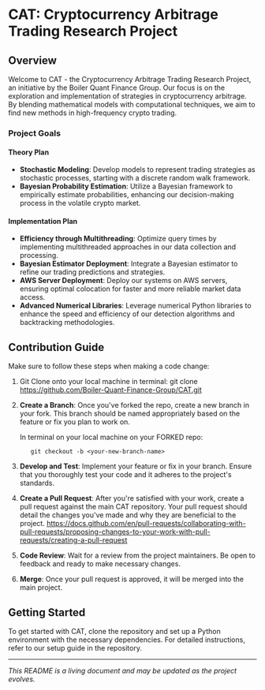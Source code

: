 # CAT: Cryptocurrency Arbitrage Trading Research Project

## Overview

Welcome to CAT - the Cryptocurrency Arbitrage Trading Research Project, an initiative by the Boiler Quant Finance Group. Our focus is on the exploration and implementation of strategies in cryptocurrency arbitrage. By blending mathematical models with computational techniques, we aim to find new methods in high-frequency crypto trading.

### Project Goals

#### Theory Plan
- **Stochastic Modeling**: Develop models to represent trading strategies as stochastic processes, starting with a discrete random walk framework.
- **Bayesian Probability Estimation**: Utilize a Bayesian framework to empirically estimate probabilities, enhancing our decision-making process in the volatile crypto market.

#### Implementation Plan
- **Efficiency through Multithreading**: Optimize query times by implementing multithreaded approaches in our data collection and processing.
- **Bayesian Estimator Deployment**: Integrate a Bayesian estimator to refine our trading predictions and strategies.
- **AWS Server Deployment**: Deploy our systems on AWS servers, ensuring optimal colocation for faster and more reliable market data access.
- **Advanced Numerical Libraries**: Leverage numerical Python libraries to enhance the speed and efficiency of our detection algorithms and backtracking methodologies.

## Contribution Guide

Make sure to follow these steps when making a code change:


1. Git Clone onto your local machine in terminal:
git clone https://github.com/Boiler-Quant-Finance-Group/CAT.git

   
2. **Create a Branch**: Once you've forked the repo, create a new branch in your fork. This branch should be named appropriately based on the feature or fix you plan to work on.

  
   In terminal on your local machine on your FORKED repo:
   
          git checkout -b <your-new-branch-name>
   
3. **Develop and Test**: Implement your feature or fix in your branch. Ensure that you thoroughly test your code and it adheres to the project's standards.
4. **Create a Pull Request**: After you're satisfied with your work, create a pull request against the main CAT repository. Your pull request should detail the changes you've made and why they are beneficial to the project.
   https://docs.github.com/en/pull-requests/collaborating-with-pull-requests/proposing-changes-to-your-work-with-pull-requests/creating-a-pull-request
   
5. **Code Review**: Wait for a review from the project maintainers. Be open to feedback and ready to make necessary changes.
6. **Merge**: Once your pull request is approved, it will be merged into the main project.

## Getting Started

To get started with CAT, clone the repository and set up a Python environment with the necessary dependencies. For detailed instructions, refer to our setup guide in the repository.

---

*This README is a living document and may be updated as the project evolves.*
